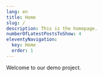 ```yaml
---
lang: en
title: Home
slug: /
description: This is the homepage.
numberOfLatestPostsToShow: 4
eleventyNavigation:
  key: Home
  order: 1
---
```

Welcome to our demo project.
